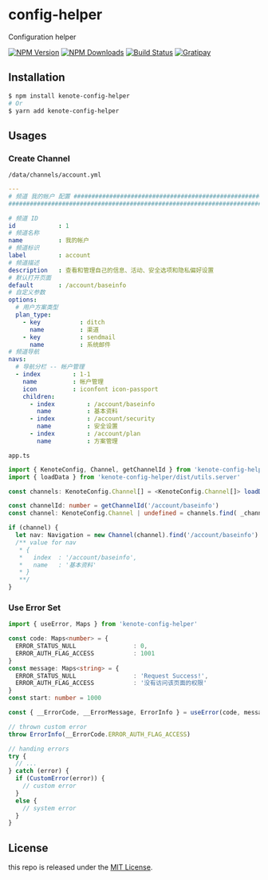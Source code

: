 # config-helper

Configuration helper

[![NPM Version][npm-image]][npm-url]
[![NPM Downloads][downloads-image]][downloads-url]
[![Build Status][travis-image]][travis-url]
[![Gratipay][licensed-image]][licensed-url]

## Installation

```bash
$ npm install kenote-config-helper
# Or
$ yarn add kenote-config-helper
```

## Usages

### Create Channel

`/data/channels/account.yml`

```yaml
---
# 频道 我的帐户 配置 ####################################################################
######################################################################################

# 频道 ID
id            : 1
# 频道名称
name          : 我的帐户
# 频道标识
label         : account
# 频道描述
description   : 查看和管理自己的信息、活动、安全选项和隐私偏好设置
# 默认打开页面
default       : /account/baseinfo
# 自定义参数
options:
  # 用户方案类型
  plan_type:
    - key           : ditch
      name          : 渠道
    - key           : sendmail
      name          : 系统邮件
# 频道导航
navs:
  # 导航分栏 -- 帐户管理
  - index         : 1-1
    name          : 帐户管理
    icon          : iconfont icon-passport
    children:
      - index         : /account/baseinfo
        name          : 基本资料
      - index         : /account/security
        name          : 安全设置
      - index         : /account/plan
        name          : 方案管理
```

`app.ts`

```typescript
import { KenoteConfig, Channel, getChannelId } from 'kenote-config-helper'
import { loadData } from 'kenote-config-helper/dist/utils.server'

const channels: KenoteConfig.Channel[] = <KenoteConfig.Channel[]> loadData('data/channels', 'array')

const channelId: number = getChannelId('/account/baseinfo')
const channel: KenoteConfig.Channel | undefined = channels.find( _channel => _channel.id === channelId )

if (channel) {
  let nav: Navigation = new Channel(channel).find('/account/baseinfo')
  /** value for nav
   * {
   *   index  : '/account/baseinfo',
   *   name   : '基本资料'
   * }
   **/
}
```

### Use Error Set

```ts
import { useError, Maps } from 'kenote-config-helper'

const code: Maps<number> = {
  ERROR_STATUS_NULL                : 0,
  ERROR_AUTH_FLAG_ACCESS           : 1001
}
const message: Maps<string> = {
  ERROR_STATUS_NULL                : 'Request Success!',
  ERROR_AUTH_FLAG_ACCESS           : '没有访问该页面的权限'
}
const start: number = 1000

const { __ErrorCode, __ErrorMessage, ErrorInfo } = useError(code, message, start)

// thrown custom error
throw ErrorInfo(__ErrorCode.ERROR_AUTH_FLAG_ACCESS)

// handing errors
try {
  // ...
} catch (error) {
  if (CustomError(error)) {
    // custom error
  }
  else {
    // system error
  }
}
```


## License

this repo is released under the [MIT License][licensed-url].

[npm-image]: https://img.shields.io/npm/v/kenote-config-helper.svg
[npm-url]: https://www.npmjs.com/package/kenote-config-helper
[downloads-image]: https://img.shields.io/npm/dm/kenote-config-helper.svg
[downloads-url]: https://www.npmjs.com/package/kenote-config-helper
[travis-image]: https://travis-ci.com/kenote/config-helper.svg?branch=master
[travis-url]: https://travis-ci.com/kenote/config-helper
[licensed-image]: https://img.shields.io/badge/license-MIT-blue.svg
[licensed-url]: https://github.com/kenote/config-helper/blob/master/LICENSE